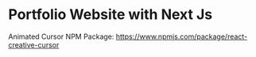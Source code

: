 # Portfolio Website with Next Js

Animated Cursor NPM Package: https://www.npmjs.com/package/react-creative-cursor